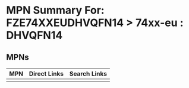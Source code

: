 



# MPN Summary For: FZE74XXEUDHVQFN14 > 74xx-eu : DHVQFN14

## MPNs
  

|MPN|Direct Links|Search Links|
| :--- | :--- | :--- |
||||
